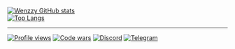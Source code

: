 [![Wenzzy GitHub stats](https://github-readme-stats.vercel.app/api?username=Wenzzy&count_private=true&bg_color=80,271140,D53E61&title_color=fff&text_color=fff&icon_color=ebb736&show_icons=true&custom_title=Wenzzy%20statistic&hide_border=true&line_height=20)](https://t.me/WenzzyX)</br>
[![Top Langs](https://github-readme-stats.vercel.app/api/top-langs/?username=Wenzzy&layout=compact&bg_color=80,271140,D53E61&text_color=fff&title_color=fff&hide_border=true&hide=HTML,CSS,Smarty,Python,Dockerfile,Shell)](https://t.me/WenzzyX)
***
[![Profile views](https://komarev.com/ghpvc/?username=Wenzzy&label=Profile%20views&color=0e75b6&style=flat)](https://t.me/WenzzyX)
[![Code wars](https://www.codewars.com/users/Wenzzy/badges/micro)](https://www.codewars.com/users/Wenzzy)
[![Discord](https://img.icons8.com/color/24/discord--v2.png)](https://discord.gg/ZNQWgGEUre)
[![Telegram](https://img.icons8.com/color/24/telegram-app--v1.png)](https://t.me/WenzzyX)
